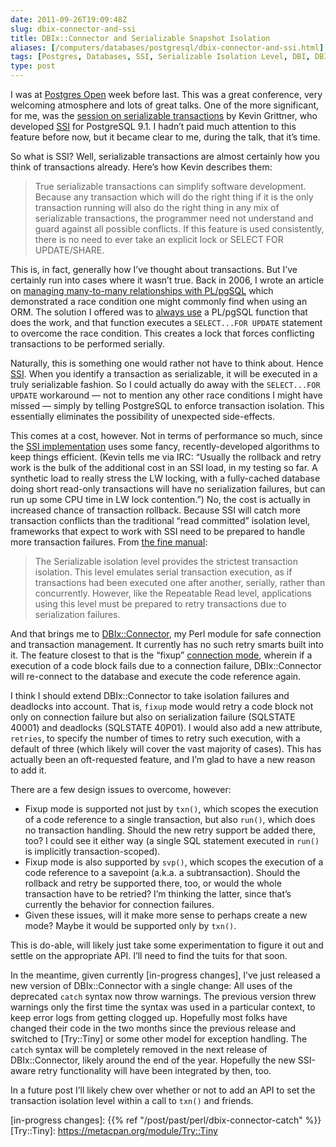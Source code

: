 ```yaml
--- 
date: 2011-09-26T19:09:48Z
slug: dbix-connector-and-ssi
title: DBIx::Connector and Serializable Snapshot Isolation
aliases: [/computers/databases/postgresql/dbix-connector-and-ssi.html]
tags: [Postgres, Databases, SSI, Serializable Isolation Level, DBI, DBIx::Connector, Perl]
type: post
---
```


I was at [Postgres Open] week before last. This was a great conference, very
welcoming atmosphere and lots of great talks. One of the more significant, for
me, was the [session on serializable transactions] by Kevin Grittner, who
developed [SSI] for PostgreSQL 9.1. I hadn’t paid much attention to this feature
before now, but it became clear to me, during the talk, that it’s time.

So what is SSI? Well, serializable transactions are almost certainly how you
think of transactions already. Here’s how Kevin describes them:

> True serializable transactions can simplify software development. Because any
> transaction which will do the right thing if it is the only transaction
> running will also do the right thing in any mix of serializable transactions,
> the programmer need not understand and guard against all possible conflicts.
> If this feature is used consistently, there is no need to ever take an
> explicit lock or SELECT FOR UPDATE/SHARE.

This is, in fact, generally how I’ve thought about transactions. But I’ve
certainly run into cases where it wasn’t true. Back in 2006, I wrote an article
on [managing many-to-many relationships with PL/pgSQL] which demonstrated a race
condition one might commonly find when using an ORM. The solution I offered was
to [always use] a PL/pgSQL function that does the work, and that function
executes a `SELECT...FOR UPDATE` statement to overcome the race condition. This
creates a lock that forces conflicting transactions to be performed serially.

Naturally, this is something one would rather not have to think about. Hence
[SSI]. When you identify a transaction as serializable, it will be executed in a
truly serializable fashion. So I could actually do away with the
`SELECT...FOR UPDATE` workaround — not to mention any other race conditions I
might have missed — simply by telling PostgreSQL to enforce transaction
isolation. This essentially eliminates the possibility of unexpected
side-effects.

This comes at a cost, however. Not in terms of performance so much, since the
[SSI implementation] uses some fancy, recently-developed algorithms to keep
things efficient. (Kevin tells me via IRC: “Usually the rollback and retry work
is the bulk of the additional cost in an SSI load, in my testing so far. A
synthetic load to really stress the LW locking, with a fully-cached database
doing short read-only transactions will have no serialization failures, but can
run up some CPU time in LW lock contention.”) No, the cost is actually in
increased chance of transaction rollback. Because SSI will catch more
transaction conflicts than the traditional “read committed” isolation level,
frameworks that expect to work with SSI need to be prepared to handle more
transaction failures. From [the fine manual][]:

> The Serializable isolation level provides the strictest transaction isolation.
> This level emulates serial transaction execution, as if transactions had been
> executed one after another, serially, rather than concurrently. However, like
> the Repeatable Read level, applications using this level must be prepared to
> retry transactions due to serialization failures.

And that brings me to [DBIx::Connector], my Perl module for safe connection and
transaction management. It currently has no such retry smarts built into it. The
feature closest to that is the “fixup” [connection mode], wherein if a execution
of a code block fails due to a connection failure, DBIx::Connector will
re-connect to the database and execute the code reference again.

I think I should extend DBIx::Connector to take isolation failures and deadlocks
into account. That is, `fixup` mode would retry a code block not only on
connection failure but also on serialization failure (SQLSTATE 40001) and
deadlocks (SQLSTATE 40P01). I would also add a new attribute, `retries`, to
specify the number of times to retry such execution, with a default of three
(which likely will cover the vast majority of cases). This has actually been an
oft-requested feature, and I’m glad to have a new reason to add it.

There are a few design issues to overcome, however:

-   Fixup mode is supported not just by `txn()`, which scopes the execution of a
    code reference to a single transaction, but also `run()`, which does no
    transaction handling. Should the new retry support be added there, too? I
    could see it either way (a single SQL statement executed in `run()` is
    implicitly transaction-scoped).
-   Fixup mode is also supported by `svp()`, which scopes the execution of a
    code reference to a savepoint (a.k.a. a subtransaction). Should the rollback
    and retry be supported there, too, or would the whole transaction have to be
    retried? I’m thinking the latter, since that’s currently the behavior for
    connection failures.
-   Given these issues, will it make more sense to perhaps create a new mode?
    Maybe it would be supported only by `txn()`.

This is do-able, will likely just take some experimentation to figure it out and
settle on the appropriate API. I’ll need to find the tuits for that soon.

In the meantime, given currently [in-progress changes], I’ve just released a new
version of DBIx::Connector with a single change: All uses of the deprecated
`catch` syntax now throw warnings. The previous version threw warnings only the
first time the syntax was used in a particular context, to keep error logs from
getting clogged up. Hopefully most folks have changed their code in the two
months since the previous release and switched to [Try::Tiny] or some other
model for exception handling. The `catch` syntax will be completely removed in
the next release of DBIx::Connector, likely around the end of the year.
Hopefully the new SSI-aware retry functionality will have been integrated by
then, too.

In a future post I’ll likely chew over whether or not to add an API to set the
transaction isolation level within a call to `txn()` and friends.

  [Postgres Open]: http://postgresopen.org/
  [session on serializable transactions]: http://postgresopen.org/2011/schedule/presentations/61/
  [SSI]: http://wiki.postgresql.org/wiki/SSI
  [managing many-to-many relationships with PL/pgSQL]: http://onlamp.com/pub/a/onlamp/2006/06/29/many-to-many-with-plpgsql.html
  [always use]: http://oreilly.com/pub/a/databases/2006/09/07/plpgsql-batch-updates.html?page=5
    "Batch Updates with PL/pgSQL (p.5)"
  [SSI implementation]: http://wiki.postgresql.org/wiki/Serializable
  [the fine manual]: https://www.postgresql.org/docs/current/transaction-iso.html#XACT-SERIALIZABLE
  [DBIx::Connector]: https://metacpan.org/module/DBIx::Connector
  [connection mode]: https://metacpan.org/module/DBIx::Connector#Connection-Modes
  [in-progress changes]: {{% ref "/post/past/perl/dbix-connector-catch" %}}
  [Try::Tiny]: https://metacpan.org/module/Try::Tiny
